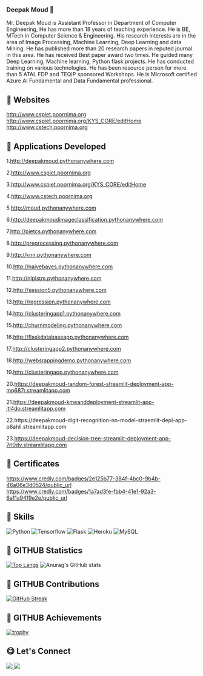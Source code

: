 ### Deepak Moud 👋
Mr. Deepak Moud is Assistant Professor in Department of Computer Engineering,  He has more than 18 years of teaching experience. He is BE, MTech in Computer Science & Engineering. His research interests are in the area of Image Processing, Machine Learning, Deep Learning and data Mining. He has published more than 20 research papers in reputed journal in this area. He has received Best paper award two times. He guided many Deep Learning, Machine learning, Python flask projects. He has conducted training on various technologies. He has been resource person for more than 5 ATAL FDP  and TEQIP sponsored Workshops. He is Microsoft certified Azure AI Fundamental and Data Fundamental professional.
## 🔧  Websites
                                                                                                                                                    
http://www.cspiet.poornima.org                                                                                                                                                                  
http://www.cspiet.poornima.org/KYS_CORE/editHome                                                                                                                                              
http://www.cstech.poornima.org  


## 🔧  Applications  Developed

1.http://deepakmoud.pythonanywhere.com

2.http://www.cspiet.poornima.org

3.http://www.cspiet.poornima.org/KYS_CORE/editHome

4.http://www.cstech.poornima.org

5.http://moud.pythonanywhere.com

6.http://deepakmoudimageclassification.pythonanywhere.com

7.http://pietcs.pythonanywhere.com

8.http://preprocessing.pythonanywhere.com

9.http://knn.pythonanywhere.com

10.http://naivebayes.pythonanywhere.com

11.http://nlplstm.pythonanywhere.com

12.http://session5.pythonanywhere.com

13.http://regression.pythonanywhere.com

14.http://clusteringapp1.pythonanywhere.com

15.http://churnmodeling.pythonanywhere.com

16.http://flaskdatabaseapp.pythonanywhere.com

17.http://clusteringapp2.pythonanywhere.com

18.http://websrappingdemo.pythonanywhere.com

19.http://clusteringapp.pythonanywhere.com

20.https://deepakmoud-random-forest-streamlit-deployment-app-mp687r.streamlitapp.com

21.https://deepakmoud-kmeanddeployment-streamlit-app-jtl4do.streamlitapp.com

22.https://deepakmoud-digit-recognition-nn-model-straemlit-depl-app- o8ahll.streamlitapp.com

23.https://deepakmoud-decision-tree-streamlit-deployment-app-7rl0dv.streamlitapp.com



## 🔧  Certificates                                                                                                                                                                                
  https://www.credly.com/badges/2e125b77-384f-4bc0-9b4b-46a06e3d0524/public_url  
  https://www.credly.com/badges/1a7ad3fe-fbb4-41e1-92a3-6a11a9419e2e/public_url                                                                                                       

## 🔧 Skills
![Python](https://img.shields.io/badge/Python-3776AB?style=for-the-badge&logo=python&logoColor=white)
![Tensorflow](https://img.shields.io/badge/Tensorflow-orange?style=for-the-badge&logo=tensorflow&logoColor=white)
![Flask](https://img.shields.io/badge/Flask-000000?style=for-the-badge&logo=flask&logoColor=white)
![Heroku](https://img.shields.io/badge/Heroku-430098?style=for-the-badge&logo=heroku&logoColor=white)
![MySQL](https://img.shields.io/badge/MySQL-00000F?style=for-the-badge&logo=mysql&logoColor=white)
## 🔧 GITHUB Statistics
[![Top Langs](https://github-readme-stats.vercel.app/api/top-langs/?username=deepakmoud)](https://github.com/anuraghazra/github-readme-stats)
![Anurag's GitHub stats](https://github-readme-stats.vercel.app/api?username=deepakmoud&count_private=true)
## 🔧 GITHUB Contributions
[![GitHub Streak](https://github-readme-streak-stats.herokuapp.com/?user=deepakmoud)](https://git.io/streak-stats)
## 🔧 GITHUB Achievements
[![trophy](https://github-profile-trophy.vercel.app/?username=deepakmoud)](https://github.com/ryo-ma/github-profile-trophy)

## 😋 Let's Connect 

<a href="https://linkedin.com/in/deepak-moud-876076119/" target="_blank">
    <img src="https://img.shields.io/badge/LinkedIn-0077B5?style=for-the-badge&logo=linkedin&logoColor=white" />
</a>
<a href="mailto:deepakmoud@gmail.com" target="_blank">
    <img src="https://img.shields.io/badge/Gmail-D14836?style=for-the-badge&logo=poornima&logoColor=white" />
</a>


